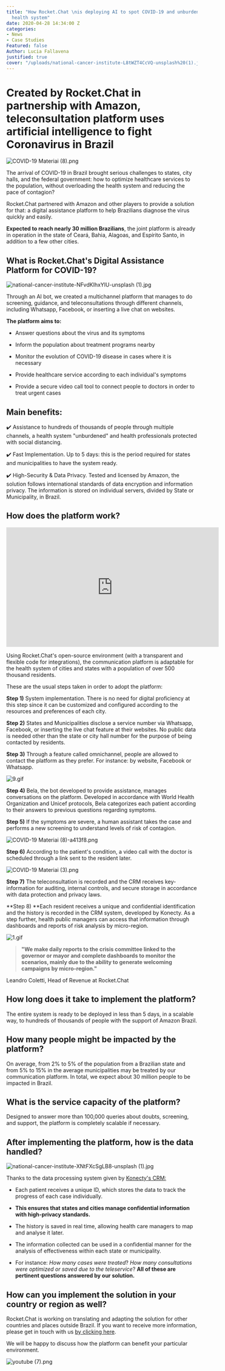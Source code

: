 ```yaml
---
title: "How Rocket.Chat \nis deploying AI to spot COVID-19 and unburden the Brazilian
  health system"
date: 2020-04-28 14:34:00 Z
categories:
- News
- Case Studies
Featured: false
Author: Lucia Fallavena
justified: true
cover: "/uploads/national-cancer-institute-L8tWZT4CcVQ-unsplash%20(1).jpg"
---
```


# Created by Rocket.Chat in partnership with Amazon, teleconsultation platform uses artificial intelligence to fight Coronavirus in Brazil

![COVID-19 Materiai (8).png](/uploads/COVID-19%20Materiai%20(8).png)

The arrival of COVID-19 in Brazil brought serious challenges to states, city halls, and the federal government: how to optimize healthcare services to the population, without overloading the health system and reducing the pace of contagion?

Rocket.Chat partnered with Amazon and other players to provide a solution for that: a digital assistance platform to help Brazilians diagnose the virus quickly and easily.

**Expected to reach nearly 30 million Brazilians**, the joint platform is already in operation in the state of Ceará, Bahia, Alagoas, and Espírito Santo, in addition to a few other cities.

## What is Rocket.Chat's Digital Assistance Platform for COVID-19?

![national-cancer-institute-NFvdKIhxYlU-unsplash (1).jpg](/uploads/national-cancer-institute-NFvdKIhxYlU-unsplash%20(1).jpg)

Through an AI bot, we created a multichannel platform that manages to do screening, guidance, and teleconsultations through different channels, including Whatsapp, Facebook, or inserting a live chat on websites.

**The platform aims to:**

* Answer questions about the virus and its symptoms

* Inform the population about treatment programs nearby

* Monitor the evolution of COVID-19 disease in cases where it is necessary

* Provide healthcare service according to each individual's symptoms

* Provide a secure video call tool to connect people to doctors in order to treat  urgent cases

## Main benefits:

✔️ Assistance to hundreds of thousands of people through multiple channels, a health system "unburdened" and health professionals protected with social distancing.

✔️ Fast Implementation. Up to 5 days: this is the period required for states and municipalities to have the system ready.

✔️ High-Security & Data Privacy. Tested and licensed by Amazon, the solution follows international standards of data encryption and information privacy. The information is stored on individual servers, divided by State or Municipality, in Brazil.

## How does the platform work?

<iframe width="560" height="315" src="https://www.youtube.com/embed/uhAw_CS3bOY" frameborder="0" allow="accelerometer; autoplay; encrypted-media; gyroscope; picture-in-picture" allowfullscreen></iframe>

Using Rocket.Chat's open-source environment (with a transparent and flexible code for integrations), the communication platform is adaptable for the health system of cities and states with a population of over 500 thousand residents.

These are the usual steps taken in order to adopt the platform:

**Step 1)** System implementation. There is no need for digital proficiency at this step since it can be customized and configured according to the resources and preferences of each city.

**Step 2)** States and Municipalities disclose a service number via Whatsapp, Facebook, or inserting the live chat feature at their websites. No public data is needed other than the state or city hall number for the purpose of being contacted by residents.

**Step 3)** Through a feature called omnichannel, people are allowed to contact the platform as they prefer. For instance: by website, Facebook or Whatsapp.

![9.gif](/uploads/9.gif)

**Step 4)** Bela, the bot developed to provide assistance, manages conversations on the platform. Developed in accordance with World Health Organization and Unicef protocols, Bela categorizes each patient according to their answers to previous questions regarding symptoms.

**Step 5)** If the symptoms are severe, a human assistant takes the case and performs a new screening to understand levels of risk of contagion.

![COVID-19 Materiai (8)-a413f8.png](/uploads/COVID-19%20Materiai%20(8)-a413f8.png)

**Step 6)** According to the patient's condition, a video call with the doctor is scheduled through a link sent to the resident later.

![COVID-19 Materiai (3).png](/uploads/COVID-19%20Materiai%20(3).png)

**Step 7)** The teleconsultation is recorded and the CRM receives key-information for auditing, internal controls, and secure storage in accordance with data protection and privacy laws.

\*\*Step 8) \*\*Each resident receives a unique and confidential identification and the history is recorded in the CRM system, developed by Konecty. As a step further, health public managers can access that information through dashboards and reports of risk analysis by micro-region.

![1.gif](/uploads/1.gif)

> **"We make daily reports to the crisis committee linked to the governor or mayor and complete dashboards to monitor the scenarios, mainly due to the ability to generate welcoming campaigns by micro-region."**

Leandro Coletti, Head of Revenue at Rocket.Chat

## How long does it take to implement the platform?

The entire system is ready to be deployed in less than 5 days, in a scalable way, to hundreds of thousands of people with the support of Amazon Brazil.

## How many people might be impacted by the platform?

On average, from 2% to 5% of the population from a Brazilian state and from 5% to 15% in the average municipalities may be treated by our communication platform. In total, we expect about 30 million people to be impacted in Brazil.

## What is the service capacity of the platform?

Designed to answer more than 100,000 queries about doubts, screening, and support, the platform is completely scalable if necessary.

## After implementing the platform, how is the data handled?

![national-cancer-institute-XNtFXcSgLB8-unsplash (1).jpg](/uploads/national-cancer-institute-XNtFXcSgLB8-unsplash%20(1).jpg)

Thanks to the data processing system given by [Konecty's CRM:](https://konecty.com/)

* Each patient receives a unique ID, which stores the data to track the progress of each case individually. 

* **This ensures that states and cities manage confidential information with high-privacy standards.**

* The history is saved in real time, allowing health care managers to map and analyse it later.

* The information collected can be used in a confidential manner for the analysis of effectiveness within each state or municipality.

* For instance: *How many cases were treated*? *How many consultations were optimized or saved due to the teleservice*? **All of these are pertinent questions answered by our solution.**

## How can you implement the solution in your country or region as well?

Rocket.Chat is working on translating and adapting the solution for other countries and places outside Brazil. If you want to receive more information, please get in touch with us [by clicking here](https://rocket.chat/contact?utm_source=blog&utm_medium=banner&utm_campaign=covid-19).

We will be happy to discuss how the platform can benefit your particular environment.

![youtube (7).png](/uploads/youtube%20(7).png)